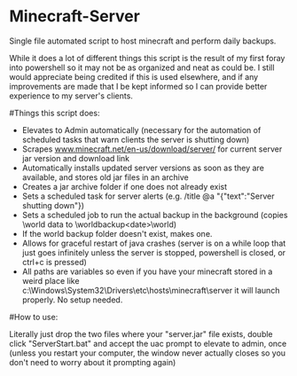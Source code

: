 # Minecraft-Server
Single file automated script to host minecraft and perform daily backups.

While it does a lot of different things this script is the result of my first foray into powershell so it may not be as organized and neat as could be. I still would appreciate being credited if this is used elsewhere, and if any improvements are made that I be kept informed so I can provide better experience to my server's clients.

#Things this script does:

- Elevates to Admin automatically (necessary for the automation of scheduled tasks that warn clients the server is shutting down)
- Scrapes www.minecraft.net/en-us/download/server/ for current server jar version and download link
- Automatically installs updated server versions as soon as they are available, and stores old jar files in an archive
- Creates a jar archive folder if one does not already exist
- Sets a scheduled task for server alerts (e.g. /title @a "{"text":"Server shutting down"})
- Sets a scheduled job to run the actual backup in the background (copies \world data to \worldbackup\<date>\world)
- If the world backup folder doesn't exist, makes one.
- Allows for graceful restart of java crashes (server is on a while loop that just goes infinitely unless the server is stopped, powershell is closed, or ctrl+c is pressed)
- All paths are variables so even if you have your minecraft stored in a weird place like c:\Windows\System32\Drivers\etc\hosts\minecraft\server it will launch properly. No setup needed.

#How to use:

Literally just drop the two files where your "server.jar" file exists, double click "ServerStart.bat" and accept the uac prompt to elevate to admin, once (unless you restart your computer, the window never actually closes so you don't need to worry about it prompting again)
